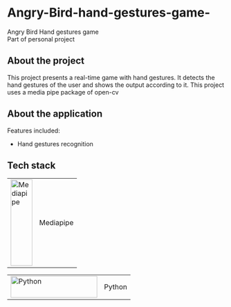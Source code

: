 # Angry-Bird-hand-gestures-game-

Angry Bird Hand gestures game
<br>Part of personal project 

## About the project

This project presents a real-time game with hand gestures. It detects the hand gestures of the user and shows the output according to it. This project uses a media pipe package of open-cv 


## About the application

Features included:

-  Hand gestures recognition 



## Tech stack
<table>
<tr>
    <td><img src = "https://google.github.io/mediapipe/images/logo_horizontal_color.png" alt="Mediapipe" width="50" height="200"></td>
    <td>Mediapipe</td>
  </tr>  
</table>

<table>
<tr>
    <td><img src = "https://www.python.org/static/community_logos/python-logo-master-v3-TM-flattened.png" alt="Python" width="200" height="50"></td>
    <td>Python</td>
  </tr>  
</table>
<br>

